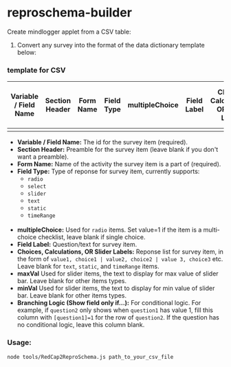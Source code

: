 # reproschema-builder

Create mindlogger applet from a CSV table:

1. Convert any survey into the format of the data dictionary template below:


### template for CSV 

Variable / Field Name |	Section Header | Form Name  |	Field Type  |	multipleChoice	| Field Label |	Choices, Calculations, OR Slider Labels | minVal |  maxVal |	Branching Logic (Show field only if...) |
|------------| ------------| ------------| ------------| ------------| ------------| ------------| ------------| ------------| ------------| 
|          |            |        |            |               |              |              |          |           |        |     

+ **Variable / Field Name:** The id for the survey item (required). <br/>
+ **Section Header:** Preamble for the survey item (leave blank if you don't want a preamble). <br/>
+ **Form Name:** Name of the activity the survey item is a part of (required). <br/>
+ **Field Type:** Type of reponse for survey item, currently supports: 
  + `radio`
  + `select`
  + `slider`
  + `text`
  + `static`
  + `timeRange`
  <br/>
+ **multipleChoice:** Used for `radio` items. Set value=1 if the item is a multi-choice checklist, leave blank if single choice. <br/>
+ **Field Label:** Question/text for survey item. <br/>
+ **Choices, Calculations, OR Slider Labels:** Reponse list for survey item, in the form of `value1, choice1 | value2, choice2 | value 3, choice3` etc. Leave blank for `text`, `static`, and `timeRange` items. <br/>
+ **maxVal** Used for slider items, the text to display for max value of slider bar. Leave blank for other items types. <br/>
+ **minVal** Used for slider items, the text to display for min value of slider bar. Leave blank for other items types.  <br/>
+ **Branching Logic (Show field only if...):** For conditional logic. For example, if `question2` only shows when `question1` has value 1, fill this column with `[question1]=1` for the row of `question2`. If the question has no conditional logic, leave this column blank. <br/>


### Usage: 
`node tools/RedCap2ReproSchema.js path_to_your_csv_file`
